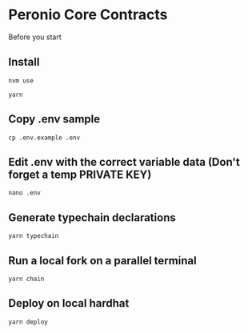 # Peronio Core Contracts

Before you start

## Install

```shell
nvm use
```

```shell
yarn
```

## Copy .env sample

```shell
cp .env.example .env
```

## Edit .env with the correct variable data (Don't forget a temp PRIVATE KEY)

```shell
nano .env
```

## Generate typechain declarations

```shell
yarn typechain
```

## Run a local fork on a parallel terminal

```shell
yarn chain
```

## Deploy on local hardhat

```shell
yarn deploy
```
